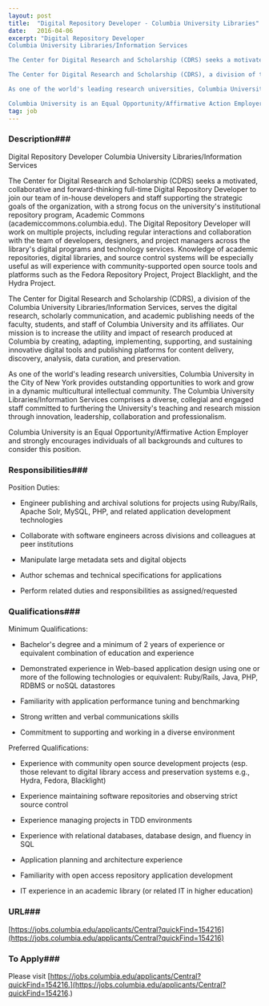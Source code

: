 ```yaml
---
layout: post
title:  "Digital Repository Developer - Columbia University Libraries"
date:   2016-04-06
excerpt: "Digital Repository Developer
Columbia University Libraries/Information Services

The Center for Digital Research and Scholarship (CDRS) seeks a motivated, collaborative and forward-thinking full-time Digital Repository Developer to join our team of in-house developers and staff supporting the strategic goals of the organization, with a strong focus on the university's institutional repository program, Academic Commons (academiccommons.columbia.edu). The Digital Repository Developer will work on multiple projects, including regular interactions and collaboration with the team of developers, designers, and project managers across the library's digital programs and technology services. Knowledge of academic repositories, digital libraries, and source control systems will be especially useful as will experience with community-supported open source tools and platforms such as the Fedora Repository Project, Project Blacklight, and the Hydra Project.

The Center for Digital Research and Scholarship (CDRS), a division of the Columbia University Libraries/Information Services, serves the digital research, scholarly communication, and academic publishing needs of the faculty, students, and staff of Columbia University and its affiliates. Our mission is to increase the utility and impact of research produced at Columbia by creating, adapting, implementing, supporting, and sustaining innovative digital tools and publishing platforms for content delivery, discovery, analysis, data curation, and preservation.

As one of the world's leading research universities, Columbia University in the City of New York provides outstanding opportunities to work and grow in a dynamic multicultural intellectual community. The Columbia University Libraries/Information Services comprises a diverse, collegial and engaged staff committed to furthering the University's teaching and research mission through innovation, leadership, collaboration and professionalism.

Columbia University is an Equal Opportunity/Affirmative Action Employer and strongly encourages individuals of all backgrounds and cultures to consider this position."
tag: job
---
```


### Description###

Digital Repository Developer
Columbia University Libraries/Information Services

The Center for Digital Research and Scholarship (CDRS) seeks a motivated, collaborative and forward-thinking full-time Digital Repository Developer to join our team of in-house developers and staff supporting the strategic goals of the organization, with a strong focus on the university's institutional repository program, Academic Commons (academiccommons.columbia.edu). The Digital Repository Developer will work on multiple projects, including regular interactions and collaboration with the team of developers, designers, and project managers across the library's digital programs and technology services. Knowledge of academic repositories, digital libraries, and source control systems will be especially useful as will experience with community-supported open source tools and platforms such as the Fedora Repository Project, Project Blacklight, and the Hydra Project.

The Center for Digital Research and Scholarship (CDRS), a division of the Columbia University Libraries/Information Services, serves the digital research, scholarly communication, and academic publishing needs of the faculty, students, and staff of Columbia University and its affiliates. Our mission is to increase the utility and impact of research produced at Columbia by creating, adapting, implementing, supporting, and sustaining innovative digital tools and publishing platforms for content delivery, discovery, analysis, data curation, and preservation.

As one of the world's leading research universities, Columbia University in the City of New York provides outstanding opportunities to work and grow in a dynamic multicultural intellectual community. The Columbia University Libraries/Information Services comprises a diverse, collegial and engaged staff committed to furthering the University's teaching and research mission through innovation, leadership, collaboration and professionalism.

Columbia University is an Equal Opportunity/Affirmative Action Employer and strongly encourages individuals of all backgrounds and cultures to consider this position.


### Responsibilities###

Position Duties:

* Engineer publishing and archival solutions for projects using Ruby/Rails, Apache Solr, MySQL, PHP, and related application development technologies

* Collaborate with software engineers across divisions and colleagues at peer institutions

* Manipulate large metadata sets and digital objects

* Author schemas and technical specifications for applications

* Perform related duties and responsibilities as assigned/requested


### Qualifications###

Minimum Qualifications:

* Bachelor's degree and a minimum of 2 years of experience or equivalent combination of education and experience

* Demonstrated experience in Web-based application design using one or more of the following technologies or equivalent: Ruby/Rails, Java, PHP, RDBMS or noSQL datastores

* Familiarity with application performance tuning and benchmarking

* Strong written and verbal communications skills

* Commitment to supporting and working in a diverse environment  

Preferred Qualifications:

* Experience with community open source development projects (esp. those relevant to digital library access and preservation systems e.g., Hydra, Fedora, Blacklight)

* Experience maintaining software repositories and observing strict source control

* Experience managing projects in TDD environments

* Experience with relational databases, database design, and fluency in SQL

* Application planning and architecture experience

* Familiarity with open access repository application development

* IT experience in an academic library (or related IT in higher education)






### URL###

[https://jobs.columbia.edu/applicants/Central?quickFind=154216](https://jobs.columbia.edu/applicants/Central?quickFind=154216)

### To Apply###

Please visit [https://jobs.columbia.edu/applicants/Central?quickFind=154216.](https://jobs.columbia.edu/applicants/Central?quickFind=154216.)





